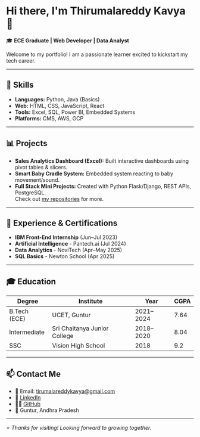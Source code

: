 # Hi there, I'm Thirumalareddy Kavya 👋

🎓 **ECE Graduate | Web Developer | Data Analyst**

Welcome to my portfolio! I am a passionate learner excited to kickstart my tech career.

---

## 🔧 Skills
- **Languages:** Python, Java (Basics)
- **Web:** HTML, CSS, JavaScript, React
- **Tools:** Excel, SQL, Power BI, Embedded Systems
- **Platforms:** CMS, AWS, GCP

---

## 📊 Projects
- **Sales Analytics Dashboard (Excel):** Built interactive dashboards using pivot tables & slicers.  
- **Smart Baby Cradle System:** Embedded system reacting to baby movement/sound.
- **Full Stack Mini Projects:** Created with Python Flask/Django, REST APIs, PostgreSQL.  
Check out [my repositories](https://github.com/kavya-Thirumalareddy-03?tab=repositories) for more.

---

## 💼 Experience & Certifications
- **IBM Front-End Internship** (Jun–Jul 2023)  
- **Artificial Intelligence** - Pantech.ai (Jul 2024)  
- **Data Analytics** - NoviTech (Apr–May 2025)  
- **SQL Basics** - Newton School (Apr 2025)

---

## 🎓 Education
| Degree       | Institute                         | Year       | CGPA  |
|--------------|-----------------------------------|------------|--------|
| B.Tech (ECE) | UCET, Guntur                      | 2021–2024  | 7.64   |
| Intermediate | Sri Chaitanya Junior College      | 2018–2020  | 8.04   |
| SSC          | Vision High School                | 2018       | 9.2    |

---

## 📫 Contact Me
- 📧 Email: tirumalareddykavya@gmail.com  
- 💼 [LinkedIn](https://www.linkedin.com/in/kavya-thirumalareddy)  
- 🧑‍💻 [GitHub](https://github.com/kavya-Thirumalareddy-03)  
- 📍 Guntur, Andhra Pradesh

---

⭐ *Thanks for visiting! Looking forward to growing together.*
